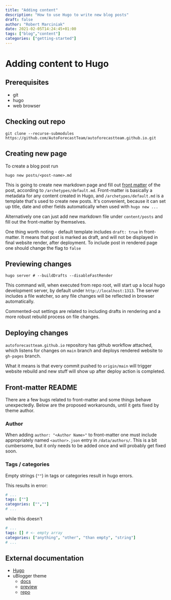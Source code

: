 ```yaml
---
title: "Adding content"
description: "How to use Hugo to write new blog posts"
draft: false
author: "Robert Marciniak"
date: 2021-02-05T14:24:45+01:00
tags: ["blog","content"]
categories: ["getting-started"]
---
```

<!--more-->
# Adding content to Hugo

## Prerequisites

- git
- hugo
- web browser

## Checking out repo

```shell
git clone --recurse-submodules https://github.com/AutoForecastTeam/autoforecastteam.github.io.git
```

## Creating new page

To create a blog post run

```shell
hugo new posts/<post-name>.md
```

This is going to create new markdown page and fill out [front matter](https://gohugo.io/content-management/front-matter/) of the post, according to `/archetypes/default.md`. Front-matter is basically a metadata for any content created in Hugo, and `/archetypes/default.md` is a template that's used to create new posts.
It's convenient, because it can set up title, date and other fields automatically when used with `hugo new ...`

Alternatively one can just add new markdown file under `content/posts` and fill out the front-matter by themselves.

One thing worth noting - default template includes `draft: true` in front-matter. It means that post is marked as draft, and will not be displayed in final website render, after deployment.
To include post in rendered page one should change the flag to `false`

## Previewing changes

```shell
hugo server # --buildDrafts --disableFastRender
```

This command will, when executed from repo root, will start up a local hugo development server, by default under `http://localhost:1313`. The server includes a file watcher, so any file changes will be reflected in browser automatically.

Commented-out settings are related to including drafts in rendering and a more robust rebuild process on file changes.

## Deploying changes

`autoforecastteam.github.io` repository has github workflow attached, which listens for changes on `main` branch and deploys rendered website to `gh-pages` branch.

What it means is that every commit pushed to `origin/main` will trigger website rebuild and new stuff will show up after deploy action is completed.

## Front-matter README

There are a few bugs related to front-matter and some things behave unexpectedly. Below are the proposed workarounds, until it gets fixed by theme author.

### Author

When adding `author: "<Author Name>"` to front-matter one must include appropriately named `<author>.json` entry in `/data/authors/`. This is a bit cumbersome, but it only needs to be added once and will probably get fixed soon.

### Tags / categories

Empty strings (`""`) in tags or categories result in hugo errors.

This results in error:
```yaml
# ...
tags: [""]
categories: ["",""]
# ...
```

while this doesn't
```yaml
# ...
tags: [] # <- empty array
categories: ["anything", "other", "than empty", "string"]
# ...
```

## External documentation

- [Hugo](https://gohugo.io/documentation/)
- uBlogger theme
  - [docs](https://ublogger.netlify.app/categories/documentation/)
  - [preview](https://ublogger.netlify.app/)
  - [repo](https://github.com/uPagge/uBlogger)
